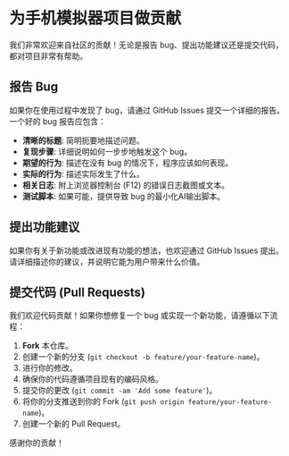 # 为手机模拟器项目做贡献

我们非常欢迎来自社区的贡献！无论是报告 bug、提出功能建议还是提交代码，都对项目非常有帮助。

## 报告 Bug

如果你在使用过程中发现了 bug，请通过 GitHub Issues 提交一个详细的报告。一个好的 bug 报告应包含：

-   **清晰的标题**: 简明扼要地描述问题。
-   **复现步骤**: 详细说明如何一步步地触发这个 bug。
-   **期望的行为**: 描述在没有 bug 的情况下，程序应该如何表现。
-   **实际的行为**: 描述实际发生了什么。
-   **相关日志**: 附上浏览器控制台 (F12) 的错误日志截图或文本。
-   **测试脚本**: 如果可能，提供导致 bug 的最小化AI输出脚本。

## 提出功能建议

如果你有关于新功能或改进现有功能的想法，也欢迎通过 GitHub Issues 提出。请详细描述你的建议，并说明它能为用户带来什么价值。

## 提交代码 (Pull Requests)

我们欢迎代码贡献！如果你想修复一个 bug 或实现一个新功能，请遵循以下流程：

1.  **Fork** 本仓库。
2.  创建一个新的分支 (`git checkout -b feature/your-feature-name`)。
3.  进行你的修改。
4.  确保你的代码遵循项目现有的编码风格。
5.  提交你的更改 (`git commit -am 'Add some feature'`)。
6.  将你的分支推送到你的 Fork (`git push origin feature/your-feature-name`)。
7.  创建一个新的 Pull Request。

感谢你的贡献！